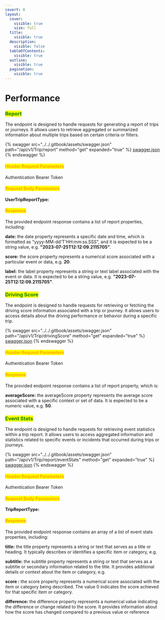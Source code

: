 ```yaml
---
coverY: 0
layout:
  cover:
    visible: true
    size: full
  title:
    visible: true
  description:
    visible: false
  tableOfContents:
    visible: true
  outline:
    visible: true
  pagination:
    visible: true
---
```


# Performance

### <mark style="color:green;">**Report**</mark>&#x20;

The endpoint is designed to handle requests for generating a report of trips or journeys. It allows users to retrieve aggregated or summarized information about multiple trips based on certain criteria or filters.

{% swagger src="../../.gitbook/assets/swagger.json" path="/api/v1/Trip/report" method="get" expanded="true" %}
[swagger.json](../../.gitbook/assets/swagger.json)
{% endswagger %}

#### <mark style="color:orange;">Header Request Parameters</mark>

Authentication Bearer Token

#### <mark style="color:orange;">Request Body Parameters</mark>

**UserTripReportType:**

#### <mark style="color:orange;">**Response**</mark>

The provided endpoint response contains a list of report properties, including:&#x20;

**date:** the date property represents a specific date and time, which is formatted as "yyyy-MM-dd'T'HH:mm:ss.SSS", and it is expected to be a string value, e.g. **"2023-07-25T12:12:09.2115705"**.

**score:** the score property represents a numerical score associated with a particular event or data, e.g. **20**.

**label:** the label property represents a string or text label associated with the event or data. It is expected to be a string value, e.g. **"2023-07-25T12:12:09.2115705"**.



### <mark style="color:green;">**Driving Score**</mark>&#x20;

The endpoint is designed to handle requests for retrieving or fetching the driving score information associated with a trip or journey. It allows users to access details about the driving performance or behavior during a specific trip.

{% swagger src="../../.gitbook/assets/swagger.json" path="/api/v1/Trip/drivingScore" method="get" expanded="true" %}
[swagger.json](../../.gitbook/assets/swagger.json)
{% endswagger %}

#### <mark style="color:orange;">Header Request Parameters</mark>

Authentication Bearer Token

#### <mark style="color:orange;">**Response**</mark>

The provided endpoint response contains a list of report property, which is:&#x20;

**averageScore:** the averageScore property represents the average score associated with a specific context or set of data. It is expected to be a numeric value, e.g. **50**.



### <mark style="color:green;">**Event Stats**</mark>&#x20;

The endpoint is designed to handle requests for retrieving event statistics within a trip report. It allows users to access aggregated information and statistics related to specific events or incidents that occurred during trips or journeys.

{% swagger src="../../.gitbook/assets/swagger.json" path="/api/v1/Trip/report/eventStats" method="get" expanded="true" %}
[swagger.json](../../.gitbook/assets/swagger.json)
{% endswagger %}

#### <mark style="color:orange;">Header Request Parameters</mark>

Authentication Bearer Token

#### <mark style="color:orange;">Request Body Parameters</mark>

**TripReportType:**

#### <mark style="color:orange;">**Response**</mark>

The provided endpoint response contains an array of a list of event stats properties, including:&#x20;

**title:** the title property represents a string or text that serves as a title or heading. It typically describes or identifies a specific item or category, e.g.&#x20;

**subtitle:** the subtitle property represents a string or text that serves as a subtitle or secondary information related to the title. It provides additional details or context about the item or category, e.g.&#x20;

**score :** the score property represents a numerical score associated with the item or category being described. The value 0 indicates the score achieved for that specific item or category.

**difference:** the difference property represents a numerical value indicating the difference or change related to the score. It provides information about how the score has changed compared to a previous value or reference
